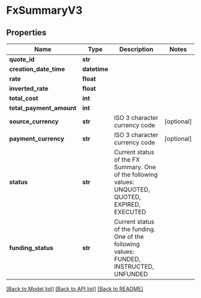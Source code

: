 # FxSummaryV3

## Properties
Name | Type | Description | Notes
------------ | ------------- | ------------- | -------------
**quote_id** | **str** |  | 
**creation_date_time** | **datetime** |  | 
**rate** | **float** |  | 
**inverted_rate** | **float** |  | 
**total_cost** | **int** |  | 
**total_payment_amount** | **int** |  | 
**source_currency** | **str** | ISO 3 character currency code | [optional] 
**payment_currency** | **str** | ISO 3 character currency code | [optional] 
**status** | **str** | Current status of the FX Summary. One of the following values: UNQUOTED, QUOTED, EXPIRED, EXECUTED | 
**funding_status** | **str** | Current status of the funding. One of the following values: FUNDED, INSTRUCTED, UNFUNDED | 

[[Back to Model list]](../README.md#documentation-for-models) [[Back to API list]](../README.md#documentation-for-api-endpoints) [[Back to README]](../README.md)



